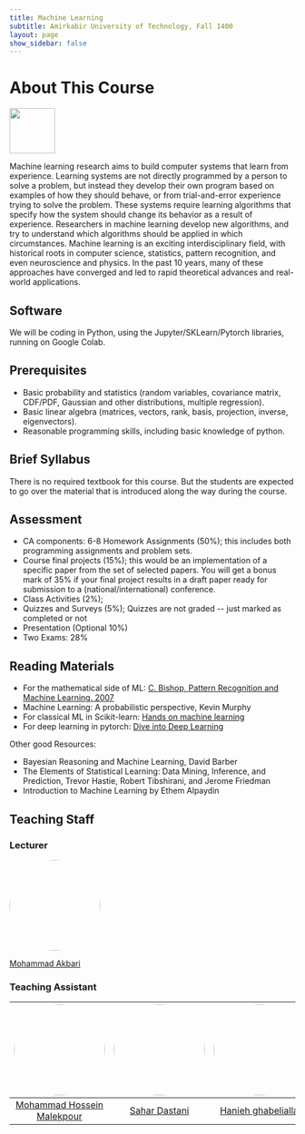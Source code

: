 ```yaml
---
title: Machine Learning
subtitle: Amirkabir University of Technology, Fall 1400
layout: page 
show_sidebar: false
---
```


# About This Course

<img src="/ML2021/assets/images/datasciencecloud.png" height="80" width="auto">

Machine learning research aims to build computer systems that learn from experience. Learning systems are not directly programmed by a person to solve a problem, but instead they develop their own program based on examples of how they should behave, or from trial-and-error experience trying to solve the problem. These systems require learning algorithms that specify how the system should change its behavior as a result of experience. Researchers in machine learning develop new algorithms, and try to understand which algorithms should be applied in which circumstances. Machine learning is an exciting interdisciplinary field, with historical roots in computer science, statistics, pattern recognition, and even neuroscience and physics. In the past 10 years, many of these approaches have converged and led to rapid theoretical advances and real-world applications.

## Software

We will be coding in Python, using the Jupyter/SKLearn/Pytorch libraries, running on Google Colab.

## Prerequisites

* Basic probability and statistics (random variables, covariance matrix, CDF/PDF, Gaussian and other distributions, multiple regression).
* Basic linear algebra (matrices, vectors, rank, basis, projection, inverse, eigenvectors).
* Reasonable programming skills, including basic knowledge of python.

## Brief Syllabus

There is no required textbook for this course. But the students are expected to go over the material that is introduced along the way during the course.

## Assessment

* CA components: 6-8 Homework Assignments (50%); this includes both programming assignments and problem sets.
* Course final projects (15%); this would be an implementation of a specific paper from the set of selected papers. You will get a bonus mark of 35% if your final project results in a draft paper ready for submission to a (national/international) conference.
* Class Activities (2%);
* Quizzes and Surveys (5%); Quizzes are not graded -- just marked as completed or not
* Presentation (Optional 10%)
* Two Exams: 28%

## Reading Materials

* For the mathematical side of ML: [C. Bishop, Pattern Recognition and Machine Learning. 2007](http://users.isr.ist.utl.pt/~wurmd/Livros/school/Bishop%20-%20Pattern%20Recognition%20And%20Machine%20Learning%20-%20Springer%20%202006.pdf)
* Machine Learning: A probabilistic perspective, Kevin Murphy
* For classical ML in Scikit-learn: [Hands on machine learning](https://www.knowledgeisle.com/wp-content/uploads/2019/12/2-Aur%C3%A9lien-G%C3%A9ron-Hands-On-Machine-Learning-with-Scikit-Learn-Keras-and-Tensorflow_-Concepts-Tools-and-Techniques-to-Build-Intelligent-Systems-O%E2%80%99Reilly-Media-2019.pdf)
* For deep learning in pytorch: [Dive into Deep Learning](https://d2l.ai/)

Other good Resources:

* Bayesian Reasoning and Machine Learning, David Barber
* The Elements of Statistical Learning: Data Mining, Inference, and Prediction, Trevor Hastie, Robert Tibshirani, and Jerome Friedman
* Introduction to Machine Learning by Ethem Alpaydin

## Teaching Staff

### Lecturer

<img src="/ML2021/assets/images/Akbari.jpg" style="border-radius:50%;height:160px;" width="auto">

[Mohammad Akbari](https://www.linkedin.com/in/akbari59/)

### Teaching Assistant

| <img src="/ML2021/assets/images/MHMalekpour.jpg" style="border-radius:50%;height:160px;" width="auto"> | <img src="/ML2021/assets/images/WhatsApp Image 2021-10-25 at 21.18.36.jpeg" style="border-radius:50%;height:160px;" width="auto"> | <img src="/ML2021/assets/images/photo_2021-10-26_09-55-11.jpg" style="border-radius:50%;height:160px;" width="auto"> |                                                           |                                                              |                |
| :----------------------------------------------------------: | :----------------------------------------------------------: | :----------------------------------------------------------: | :-------------------------------------------------------: | :----------------------------------------------------------: | :------------: |
| [Mohammad Hossein Malekpour](https://linkedin.com/in/mohammadhossein-malekpour) | [Sahar Dastani](https://www.linkedin.com/in/sahar-dastani-a2aab0186/) | [Hanieh ghabelialla](https://www.linkedin.com/in/hanieh-ghabelialla-0587a0214) | [Mahdis Habibpour](https://www.linkedin.com/in/mahdishb/) | [Mohamad Moghadas](https://www.linkedin.com/in/mohamad-moghadas-61735a57) | Sahar Zolghadr |















